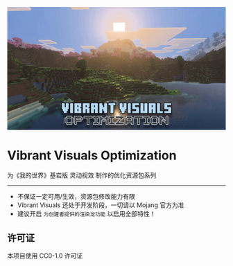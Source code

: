 ![Vibrant Visuals Optimization](https://raw.githubusercontent.com/MiaowCham/Vibrant-Visuals-Optimization/refs/heads/main/Main%20Pack/Sample%20image.png)
# Vibrant Visuals Optimization
为《我的世界》基岩版 灵动视效 制作的优化资源包系列 

---

- 不保证一定可用/生效，资源包修改能力有限  
- Vibrant Visuals 还处于开发阶段，一切请以 Mojang 官方为准  
- 建议开启 `为创建者提供的渲染龙功能` 以启用全部特性！

## 许可证
本项目使用 CC0-1.0 许可证
